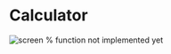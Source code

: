 # Calculator

![screen](https://user-images.githubusercontent.com/36191407/183333252-7a9c593f-5445-406e-876d-0eb4066cc731.png)
% function not implemented yet
